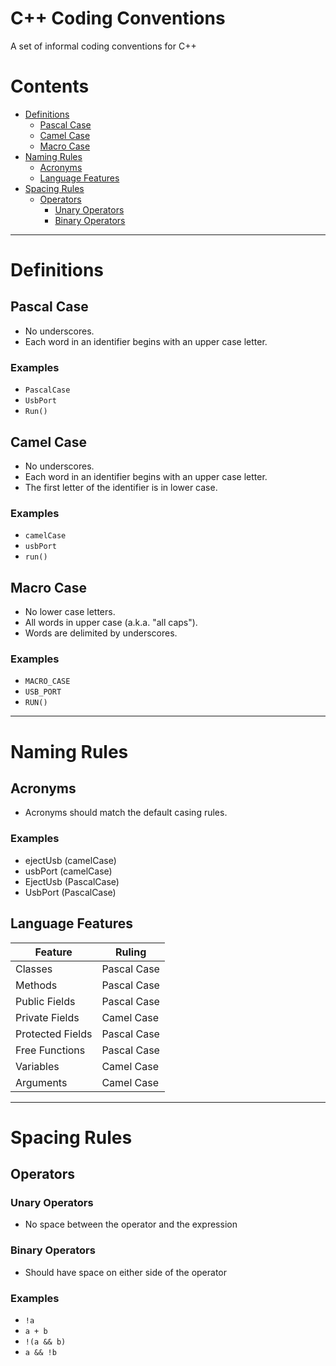 # C++ Coding Conventions
A set of informal coding conventions for C++

# Contents
- [Definitions](Conventions.md#definitions)
  - [Pascal Case](Conventions.md#pascal-case)
  - [Camel Case](Conventions.md#camel-case)
  - [Macro Case](Conventions.md#macro-case)
- [Naming Rules](Conventions.md#naming-rules)
  - [Acronyms](Conventions.md#acronyms)
  - [Language Features](Conventions.md#language-features)
- [Spacing Rules](Conventions.md#spacing-rules)
  - [Operators](Conventions.md#operators)
    - [Unary Operators](Conventions.md#unary-operators)
    - [Binary Operators](Conventions.md#binary-operators)

---

# Definitions

## Pascal Case
- No underscores.
- Each word in an identifier begins with an upper case letter.

### Examples
- `PascalCase`
- `UsbPort`
- `Run()`

## Camel Case
- No underscores.
- Each word in an identifier begins with an upper case letter.
- The first letter of the identifier is in lower case.

### Examples
- `camelCase`
- `usbPort`
- `run()`

## Macro Case
- No lower case letters.
- All words in upper case (a.k.a. "all caps").
- Words are delimited by underscores.

### Examples
- `MACRO_CASE`
- `USB_PORT`
- `RUN()`

---

# Naming Rules

## Acronyms
- Acronyms should match the default casing rules.

### Examples
- ejectUsb (camelCase)
- usbPort (camelCase)
- EjectUsb (PascalCase)
- UsbPort (PascalCase)

## Language Features

| Feature          | Ruling      |
|------------------|-------------|
| Classes          | Pascal Case |
| Methods          | Pascal Case |
| Public Fields    | Pascal Case |
| Private Fields   | Camel Case  |
| Protected Fields | Pascal Case |
| Free Functions   | Pascal Case |
| Variables        | Camel Case  |
| Arguments        | Camel Case  |

---

# Spacing Rules

## Operators

### Unary Operators
- No space between the operator and the expression

### Binary Operators
- Should have space on either side of the operator

### Examples
- `!a`
- `a + b`
- `!(a && b)`
- `a && !b`













